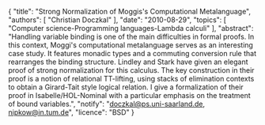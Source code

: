 {
    "title": "Strong Normalization of Moggis's Computational Metalanguage",
    "authors": [
        "Christian Doczkal"
    ],
    "date": "2010-08-29",
    "topics": [
        "Computer science-Programming languages-Lambda calculi"
    ],
    "abstract": "Handling variable binding is one of the main difficulties in formal proofs. In this context, Moggi's computational metalanguage serves as an interesting case study. It features monadic types and a commuting conversion rule that rearranges the binding structure. Lindley and Stark have given an elegant proof of strong normalization for this calculus. The key construction in their proof is a notion of relational TT-lifting, using stacks of elimination contexts to obtain a Girard-Tait style logical relation. I give a formalization of their proof in Isabelle/HOL-Nominal with a particular emphasis on the treatment of bound variables.",
    "notify": "doczkal@ps.uni-saarland.de, nipkow@in.tum.de",
    "licence": "BSD"
}